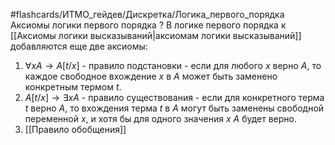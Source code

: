 #flashcards/ИТМО_гейдев/Дискретка/Логика_первого_порядка
Аксиомы логики первого порядка
?
В логике первого порядка к [[Аксиомы логики высказываний|аксиомам логики высказываний]] добавляются еще две аксиомы:
1. $\forall x A \to A[t/x]$ - правило подстановки - если для любого $x$ верно $A$, то каждое свободное вхождение $x$ в $A$ может быть заменено конкретным термом $t$.
2. $A[t/x] \to \exists x A$ - правило существования - если для конкретного терма $t$ верно $A$, то вхождения терма $t$ в $A$ могут быть заменены свободной переменной $x$, и хотя бы для одного значения $x$ $A$ будет верно.
3. [[Правило обобщения]]
